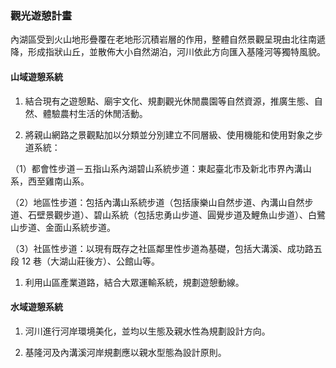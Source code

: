 ### 觀光遊憩計畫

內湖區受到火山地形疊覆在老地形沉積岩層的作用，整體自然景觀呈現由北往南遞降，形成指狀山丘，並散佈大小自然湖泊，河川依此方向匯入基隆河等獨特風貌。


#### 山域遊憩系統

1. 結合現有之遊憩點、廟宇文化、規劃觀光休閒農園等自然資源，推廣生態、自然、體驗農村生活的休閒活動。

1. 將親山網路之景觀點加以分類並分別建立不同層級、使用機能和使用對象之步道系統：

（1）都會性步道－五指山系內湖碧山系統步道：東起臺北市及新北市界內溝山系，西至雞南山系。

（2）地區性步道：包括內溝山系統步道（包括康樂山自然步道、內溝山自然步道、石壁景觀步道）、碧山系統（包括忠勇山步道、圓覺步道及鯉魚山步道）、白鷺山步道、金面山系統步道。

（3）社區性步道：以現有既存之社區鄰里性步道為基礎，包括大溝溪、成功路五段 12 巷（大湖山莊後方）、公館山等。

1. 利用山區產業道路，結合大眾運輸系統，規劃遊憩動線。

#### 水域遊憩系統

1. 河川進行河岸環境美化，並均以生態及親水性為規劃設計方向。

1. 基隆河及內溝溪河岸規劃應以親水型態為設計原則。
